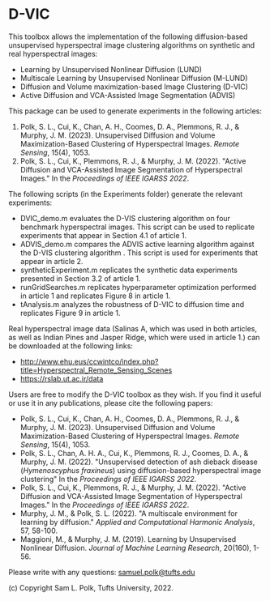 # D-VIC

This toolbox allows the implementation of the following diffusion-based unsupervised hyperspectral image clustering algorithms on synthetic and real hyperspectral images:

- Learning by Unsupervised Nonlinear Diffusion (LUND)
- Multiscale Learning by Unsupervised Nonlinear Diffusion (M-LUND)
- Diffusion and Volume maximization-based Image Clustering (D-VIC)
- Active Diffusion and VCA-Assisted Image Segmentation (ADVIS)  

This package can be used to generate experiments in the following articles:

1. Polk, S. L., Cui, K., Chan, A. H., Coomes, D. A., Plemmons, R. J., & Murphy, J. M. (2023). Unsupervised Diffusion and Volume Maximization-Based Clustering of Hyperspectral Images. _Remote Sensing_, 15(4), 1053.
2. Polk, S. L., Cui, K., Plemmons, R. J., & Murphy, J. M. (2022). "Active Diffusion and VCA-Assisted Image Segmentation of Hyperspectral Images." In the _Proceedings of IEEE IGARSS 2022_.

The following scripts (in the Experiments folder) generate the relevant experiments:

- DVIC_demo.m evaluates the D-VIS clustering algorithm on four benchmark hyperspectral images. This script can be used to replicate experiments that appear in Section 4.1 of article 1.
- ADVIS_demo.m compares the ADVIS active learning algorithm against the D-VIS clustering algorithm . This script is used for experiments that appear in article 2.
- syntheticExperiment.m replicates the synthetic data experiments presented in Section 3.2 of article 1.  
- runGridSearches.m replicates hyperparameter optimization performed in article 1 and replicates Figure 8 in article 1. 
- tAnalysis.m analyzes the robustness of D-VIC to diffusion time and replicates Figure 9 in article 1. 

Real hyperspectral image data (Salinas A, which was used in both articles, as well as Indian Pines and Jasper Ridge, which were used in article 1.) can be downloaded at the following links:

- http://www.ehu.eus/ccwintco/index.php?title=Hyperspectral_Remote_Sensing_Scenes
- https://rslab.ut.ac.ir/data
    
Users are free to modify the D-VIC toolbox as they wish. If you find it useful or use it in any publications, please cite the following papers:

- Polk, S. L., Cui, K., Chan, A. H., Coomes, D. A., Plemmons, R. J., & Murphy, J. M. (2023). Unsupervised Diffusion and Volume Maximization-Based Clustering of Hyperspectral Images. _Remote Sensing_, 15(4), 1053.
- Polk, S. L., Chan, A. H. A., Cui, K., Plemmons, R. J., Coomes, D. A., & Murphy, J. M. (2022). "Unsupervised detection of ash dieback disease (_Hymenoscyphus fraxineus_) using diffusion-based hyperspectral image clustering" In the _Proceedings of IEEE IGARSS 2022_.
- Polk, S. L., Cui, K., Plemmons, R. J., & Murphy, J. M. (2022). "Active Diffusion and VCA-Assisted Image Segmentation of Hyperspectral Images." In the _Proceedings of IEEE IGARSS 2022_.
- Murphy, J. M., & Polk, S. L. (2022). "A multiscale environment for learning by diffusion." _Applied and Computational Harmonic Analysis_, 57, 58-100.
- Maggioni, M., & Murphy, J. M. (2019). Learning by Unsupervised Nonlinear Diffusion. _Journal of Machine Learning Research_, 20(160), 1-56.

Please write with any questions: samuel.polk@tufts.edu

(c) Copyright Sam L. Polk, Tufts University, 2022.
